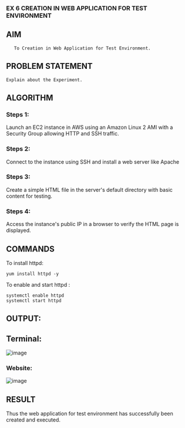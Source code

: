 ### EX 6 CREATION IN WEB APPLICATION FOR TEST ENVIRONMENT
  ## AIM
       To Creation in Web Application for Test Environment.
## PROBLEM STATEMENT
    Explain about the Experiment.

## ALGORITHM
### Steps 1:
Launch an EC2 instance in AWS using an Amazon Linux 2 AMI with a Security Group allowing HTTP and SSH traffic.

### Steps 2:
Connect to the instance using SSH and install a web server like Apache

### Steps 3:
Create a simple HTML file in the server's default directory with basic content for testing.

### Steps 4:
Access the instance's public IP in a browser to verify the HTML page is displayed.


## COMMANDS
To install httpd:
```
yum install httpd -y
```
To enable and start httpd :
```
systemctl enable httpd
systemctl start httpd
```


## OUTPUT:
## Terminal:
![image](https://github.com/user-attachments/assets/90adb185-cb7f-4834-bc80-8d51eba5f720)
### Website:
 ![image](https://github.com/user-attachments/assets/180a4092-cb9f-4e95-8180-ba8ec544439b)

## RESULT
 Thus the web application for test environment has successfully been created and executed.



  


